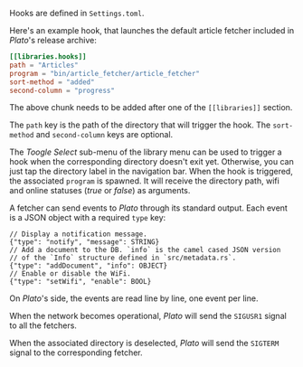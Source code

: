 Hooks are defined in `Settings.toml`.

Here's an example hook, that launches the default article fetcher included in
*Plato*'s release archive:
```toml
[[libraries.hooks]]
path = "Articles"
program = "bin/article_fetcher/article_fetcher"
sort-method = "added"
second-column = "progress"
```

The above chunk needs to be added after one of the `[[libraries]]` section.

The `path` key is the path of the directory that will trigger the hook. The
`sort-method` and `second-column` keys are optional.

The *Toogle Select* sub-menu of the library menu can be used to trigger a hook when the
corresponding directory doesn't exit yet. Otherwise, you can just tap
the directory label in the navigation bar. When the hook is triggered, the
associated `program` is spawned. It will receive the directory path, wifi and
online statuses (*true* or *false*) as arguments.

A fetcher can send events to *Plato* through its standard output.
Each event is a JSON object with a required `type` key:

```
// Display a notification message.
{"type": "notify", "message": STRING}
// Add a document to the DB. `info` is the camel cased JSON version
// of the `Info` structure defined in `src/metadata.rs`.
{"type": "addDocument", "info": OBJECT}
// Enable or disable the WiFi.
{"type": "setWifi", "enable": BOOL}
```

On *Plato*'s side, the events are read line by line, one event per line.

When the network becomes operational, *Plato* will send the `SIGUSR1` signal to
all the fetchers.

When the associated directory is deselected, *Plato* will send the `SIGTERM`
signal to the corresponding fetcher.
